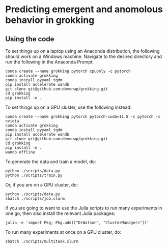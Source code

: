 # Predicting emergent and anomolous behavior in grokking

## Using the code

To set things up on a laptop using an Anaconda distribution, the following should work on a Windows machine. Navigate to the desired directory and run the following in the Anaconda Prompt:
```
conda create --name grokking pytorch cpuonly -c pytorch
conda activate grokking
conda install pyyaml tqdm
pip install accelerate wandb
git clone git@github.com:devonwp/grokking.git
cd grokking
pip install -e .
```

To set things up on a GPU cluster, use the following instead:
```
conda create --name grokking pytorch pytorch-cuda=11.8 -c pytorch -c nvidia
conda activate grokking
conda install pyyaml tqdm
pip install accelerate wandb
git clone git@github.com:devonwp/grokking.git
cd grokking
pip install -e .
wandb offline
```

To generate the data and train a model, do:
```
python ./scripts/data.py
python ./scripts/train.py
```

Or, if you are on a GPU cluster, do:
```
python ./scripts/data.py
sbatch ./scripts/job.slurm
```

If you are going to want to use the Julia scripts to run many experiments in one go, then also install the relevant Julia packages:
```
julia -e 'import Pkg; Pkg.add(["DrWatson", "ClusterManagers"])'
```

To run many experiments at once on a GPU cluster, do:
```
sbatch ./scripts/multitask.slurm
```